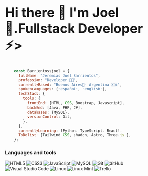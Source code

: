 # <a><h2>Hi there 👋 I'm Joel 🤝.Fullstack Developer ⚡>
  </a></h2></a>

```javascript
    const Barrientossjoel = {
      fullName: "Jeremias Joel Barrientos",
      profession: "Developer 🧑‍💻", 
      currentlyBased: "Buenos Aires📍- Argentina 🇦🇷",
      spokenLanguages: ["español", "english"],
      techStack: {
        tools: {
          frontEnd: [HTML, CSS, Boostrap, Javascript],
          backEnd: [Java, PHP, C#],
          databases: {MySQL},
          versionControl: Git,
        },
      },
      currentlyLearning: [Python, TypeScript, React],
      ToDolist: [Tailwind CSS, shadcn, Astro, Three.js ],
    };
   ```
   
### Languages and tools
![HTML5](https://img.shields.io/badge/HTML5-%23E34F26.svg?style=flat&logo=HTML5&logoColor=white) ![CSS3](https://img.shields.io/badge/CSS3-%231572B6.svg?style=flat&logo=CSS3&logoColor=white) ![JavaScript](https://img.shields.io/badge/Javascript-%23323330.svg?style=flat&logo=Javascript&logoColor=%23F7DF1E) ![MySQL](https://img.shields.io/badge/mysql-%2300f.svg?style=flat&logo&logo=mysql&logoColor=white) ![Git](https://img.shields.io/badge/git-%23F05033.svg?style=flat&logo=Git&logoColor=white) ![GitHub](https://img.shields.io/badge/Github-%23121011.svg?style=flat&logo=github&logoColor=white)  ![Visual Studio Code](https://img.shields.io/badge/Visual%20Studio%20Code-0078d7.svg?style=flat&logo=VS-Code&logoColor=white) ![Linux](https://img.shields.io/badge/Linux-FCC624?style=flat&logo=Linux&logoColor=black) ![Linux Mint](https://img.shields.io/badge/Linux%20Mint-87CF3E?style=flat&logo=Linux%20Mint&logoColor=white) ![Trello](https://img.shields.io/badge/Trello-%23026AA7.svg?style=flat&logo=Trello&logoColor=white) 
